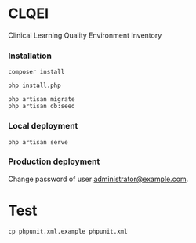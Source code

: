# CLQEI

Clinical Learning Quality Environment Inventory


### Installation

    composer install
    
    php install.php
    
    php artisan migrate
    php artisan db:seed
    

### Local deployment

    php artisan serve


### Production deployment

Change password of user administrator@example.com.


# Test

    cp phpunit.xml.example phpunit.xml
